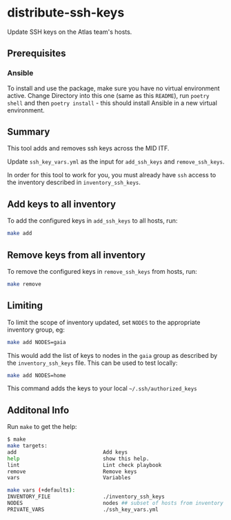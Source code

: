 # distribute-ssh-keys

Update SSH keys on the Atlas team's hosts.

## Prerequisites

### Ansible

To install and use the package, make sure you have no virtual environment active. Change Directory into this one (same as this `README`), run `poetry shell` and then `poetry install` - this should install Ansible in a new virtual environment.

## Summary

This tool adds and removes ssh keys across the MID ITF.

Update `ssh_key_vars.yml` as the input for `add_ssh_keys` and `remove_ssh_keys`.

In order for this tool to work for you, you must already have `ssh` access to the inventory described in `inventory_ssh_keys`.

## Add keys to all inventory

To add the configured keys in `add_ssh_keys` to all hosts, run:

```sh
make add
```

## Remove keys from all inventory

To remove the configured keys in `remove_ssh_keys` from hosts, run:

```sh
make remove
```

## Limiting

To limit the scope of inventory updated, set `NODES` to the appropriate inventory group, eg:

```sh
make add NODES=gaia
```

This would add the list of keys to nodes in the `gaia` group as described by the `inventory_ssh_keys` file.
This can be used to test locally:

```sh
make add NODES=home
```

This command adds the keys to your local `~/.ssh/authorized_keys`

## Additonal Info

Run `make` to get the help:

```sh
$ make
make targets:
add                            Add keys
help                           show this help.
lint                           Lint check playbook
remove                         Remove keys
vars                           Variables

make vars (+defaults):
INVENTORY_FILE                 ./inventory_ssh_keys
NODES                          nodes ## subset of hosts from inventory to run against
PRIVATE_VARS                   ./ssh_key_vars.yml
```
